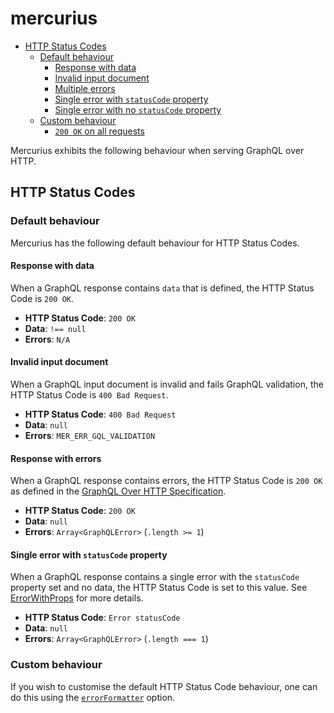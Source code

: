 # mercurius

- [HTTP Status Codes](#http-status-codes)
  - [Default behaviour](#default-behaviour)
    - [Response with data](#response-with-data)
    - [Invalid input document](#invalid-input-document)
    - [Multiple errors](#multiple-errors)
    - [Single error with `statusCode` property](#single-error-with-statuscode-property)
    - [Single error with no `statusCode` property](#single-error-with-no-statuscode-property)
  - [Custom behaviour](#custom-behaviour)
    - [`200 OK` on all requests](#200-ok-on-all-requests)

Mercurius exhibits the following behaviour when serving GraphQL over HTTP.

## HTTP Status Codes

### Default behaviour

Mercurius has the following default behaviour for HTTP Status Codes.

#### Response with data

When a GraphQL response contains `data` that is defined, the HTTP Status Code is `200 OK`.

- **HTTP Status Code**: `200 OK`
- **Data**: `!== null`
- **Errors**: `N/A`

#### Invalid input document

When a GraphQL input document is invalid and fails GraphQL validation, the HTTP Status Code is `400 Bad Request`.

- **HTTP Status Code**: `400 Bad Request`
- **Data**: `null`
- **Errors**: `MER_ERR_GQL_VALIDATION`

#### Response with errors

When a GraphQL response contains errors, the HTTP Status Code is `200 OK` as defined in the [GraphQL Over HTTP
 Specification](https://github.com/graphql/graphql-over-http/blob/main/spec/GraphQLOverHTTP.md#applicationjson).

- **HTTP Status Code**: `200 OK`
- **Data**: `null`
- **Errors**: `Array<GraphQLError>` (`.length >= 1`)

#### Single error with `statusCode` property

When a GraphQL response contains a single error with the `statusCode` property set and no data, the HTTP Status Code is set to this value. See [ErrorWithProps](/docs/api/options.md#errorwithprops) for more details.

- **HTTP Status Code**: `Error statusCode`
- **Data**: `null`
- **Errors**: `Array<GraphQLError>` (`.length === 1`)

### Custom behaviour

If you wish to customise the default HTTP Status Code behaviour, one can do this using the [`errorFormatter`](/docs/api/options.md#plugin-options) option.

